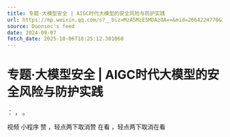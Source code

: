 ```yaml
---
title: 专题·大模型安全 | AIGC时代大模型的安全风险与防护实践
url: https://mp.weixin.qq.com/s?__biz=MzA5MzE5MDAzOA==&mid=2664224770&idx=2&sn=fc8aac14a041c78cfeb09b9bf33770c6
source: Doonsec's feed
date: 2024-09-07
fetch_date: 2025-10-06T18:25:12.301060
---
```


# 专题·大模型安全 | AIGC时代大模型的安全风险与防护实践

：
，
。

视频
小程序
赞
，轻点两下取消赞
在看
，轻点两下取消在看